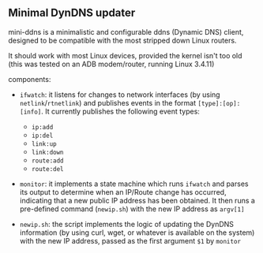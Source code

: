 ## Minimal DynDNS updater

mini-ddns is a minimalistic and configurable ddns (Dynamic DNS) client, designed to be compatible with the most stripped down Linux routers.

It should work with most Linux devices, provided the kernel isn't too old (this was tested on an ADB modem/router, running Linux 3.4.11)

components:

- `ifwatch`: it listens for changes to network interfaces (by using `netlink`/`rtnetlink`) and publishes events in the format `[type]:[op]:[info]`.
It currently publishes the following event types:
  - `ip:add`
  - `ip:del`
  - `link:up`
  - `link:down`
  - `route:add`
  - `route:del`
 
- `monitor`: it implements a state machine which runs `ifwatch` and parses its output to determine when an IP/Route change has occurred, indicating that a new public IP address has been obtained.
It then runs a pre-defined command (`newip.sh`) with the new IP address as `argv[1]`

- `newip.sh`: the script implements the logic of updating the DynDNS information (by using curl, wget, or whatever is available on the system) with the new IP address, passed as the first argument `$1` by `monitor`

